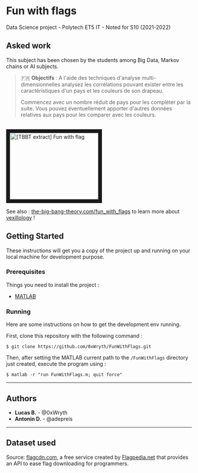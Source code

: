 # Fun with flags

Data Science project - Polytech ET5 IT - Noted for S10 (2021-2022)

<!--
![Illustration : application preview](./doc/screenshot.jpg)
-->

## Asked work

This subject has been chosen by the students among Big Data, Markov chains or AI subjects.

> :fr: **Objectifs** : A l'aide des techniques d'analyse multi-dimensionnelles analysez les corrélations pouvant exister entre les caractéristiques d'un pays et les couleurs de son drapeau.
> 
> Commencez avec un nombre réduit de pays pour les compléter par la suite. Vous pouvez éventuellement apporter d'autres données relatives aux pays pour les comparer avec les couleurs.

<br>
<a href="http://www.youtube.com/watch?feature=player_embedded&v=GXnBy3Iz1u4" target="_blank">
  <img src="http://img.youtube.com/vi/GXnBy3Iz1u4/0.jpg" alt="[TBBT extract] Fun with flag" title="TBBT fun with flag extract" width="240" height="180" border="10" />
</a>

See also : [the-big-bang-theory.com/fun_with_flags](https://the-big-bang-theory.com/fun_with_flags) to learn more about [vexillology](https://en.wikipedia.org/wiki/Vexillology) !



## Getting Started

These instructions will get you a copy of the project up and running on your local machine for development purpose.

### Prerequisites

Things you need to install the project :

- [MATLAB](https://mathworks.com/products/matlab.html)


### Running

Here are some instructions on how to get the development env running.

First, clone this repository with the following command :

	$ git clone https://github.com/0xWryth/FunWithFlags.git

Then, after setting the MATLAB current path to the `/FunWithFlags` directory just created, execute the program using :

	$ matlab -r "run FunWithFlags.m; quit force"

<!--
**If you are not familiar with MATLAB**, the most recent [release](https://github.com/0xWryth/FunWithFlags/releases) includes the corresponding `.m` files for Octave.

---

## How it works

After being pre-proceeded (...), the flag dataset is ... before being passed to a PCA (Principal Component Analysis) and then to ...

As you can see, we obtained ...

All remaining bugs are listed [here](https://github.com/0xWryth/FunWithFlags/issues).
-->

---

## Authors

* **Lucas B.** - @0xWryth
* **Antonin D.** - @adepreis

---

## Dataset used

Source: [flagcdn.com](https://flagcdn.com), a free service created by [Flagpedia.net](https://flagpedia.net) that provides an API to ease flag downloading for programmers.


<!--
## References

- [Cours analyse factorielle des correspondances - Rémi Bachelet](https://youtube.com/playlist?list=PL02D3C245C7AAD789)
    - [Support de cours](http://rb.ec-lille.fr/l/Analyse_de_donnees/Analyse_Factorielle_des_Correspondances-AFC.pdf)
- [Analyse Factorielle des Correspondances - Jaouad Dabounou](https://youtube.com/playlist?list=PLzjg2z2kYUrg6XvYVYMxdZQnouBEwavfQ)
- http://www.math.u-bordeaux.fr/~mchave100p/wordpress/wp-content/uploads/2013/10/AFC.pdf

---

## Documentation

In the `/doc` folder, you can find a brief [report](./doc/[FRENCH]_Project_Report.pdf) that explains the design choices and contains result screenshots.
-->
